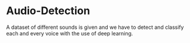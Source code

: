 # Audio-Detection
A dataset of different sounds is given and we have to detect and classify each and every voice with the use of deep learning.
